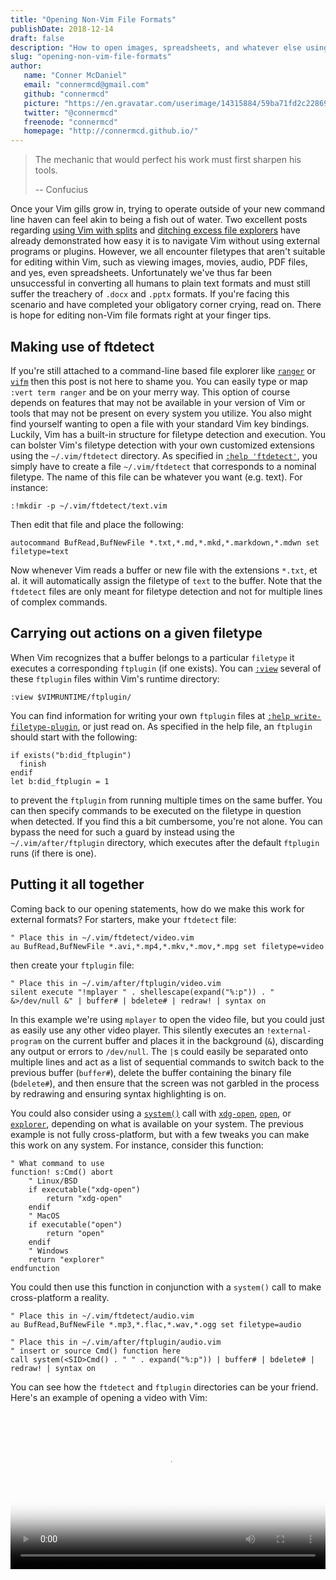 ```yaml
---
title: "Opening Non-Vim File Formats"
publishDate: 2018-12-14
draft: false
description: "How to open images, spreadsheets, and whatever else using Vim"
slug: "opening-non-vim-file-formats"
author:
   name: "Conner McDaniel"
   email: "connermcd@gmail.com"
   github: "connermcd"
   picture: "https://en.gravatar.com/userimage/14315884/59ba71fd2c2286907838b5afd0b77bef?size=400"
   twitter: "@connermcd"
   freenode: "connermcd"
   homepage: "http://connermcd.github.io/"
---
```


> The mechanic that would perfect his work must first sharpen his tools.
>
> -- Confucius

Once your Vim gills grow in, trying to operate outside of your new command line haven can feel akin to being a fish out of water. Two excellent posts regarding [using Vim with splits][1] and [ditching excess file explorers][2] have already demonstrated how easy it is to navigate Vim without using external programs or plugins. However, we all encounter filetypes that aren't suitable for editing within Vim, such as viewing images, movies, audio, PDF files, and yes, even spreadsheets. Unfortunately we've thus far been unsuccessful in converting all humans to plain text formats and must still suffer the treachery of `.docx` and `.pptx` formats. If you're facing this scenario and have completed your obligatory corner crying, read on. There is hope for editing non-Vim file formats right at your finger tips.

## Making use of ftdetect

If you're still attached to a command-line based file explorer like [`ranger`][program-ranger] or [`vifm`][program-vifm] then this post is not here to shame you. You can easily type or map `:vert term ranger` and be on your merry way. This option of course depends on features that may not be available in your version of Vim or tools that may not be present on every system you utilize. You also might find yourself wanting to open a file with your standard Vim key bindings. Luckily, Vim has a built-in structure for filetype detection and execution. You can bolster Vim's filetype detection with your own customized extensions using the `~/.vim/ftdetect` directory. As specified in [`:help 'ftdetect'`][help-ftdetect], you simply have to create a file `~/.vim/ftdetect` that corresponds to a nominal filetype. The name of this file can be whatever you want (e.g. text). For instance:

```vim
:!mkdir -p ~/.vim/ftdetect/text.vim
```

Then edit that file and place the following:

```vim
autocommand BufRead,BufNewFile *.txt,*.md,*.mkd,*.markdown,*.mdwn set filetype=text
```

Now whenever Vim reads a buffer or new file with the extensions `*.txt`, et al. it will automatically assign the filetype of `text` to the buffer. Note that the `ftdetect` files are only meant for filetype detection and not for multiple lines of complex commands.

## Carrying out actions on a given filetype

When Vim recognizes that a buffer belongs to a particular `filetype` it executes a corresponding `ftplugin` (if one exists). You can [`:view`][cmd-view] several of these `ftplugin` files within Vim's runtime directory:

```vim
:view $VIMRUNTIME/ftplugin/
```

You can find information for writing your own `ftplugin` files at [`:help write-filetype-plugin`][help-write-filetype-plugin], or just read on. As specified in the help file, an `ftplugin` should start with the following:

```vim
if exists("b:did_ftplugin")
  finish
endif
let b:did_ftplugin = 1
```

to prevent the `ftplugin` from running multiple times on the same buffer. You can then specify commands to be executed on the filetype in question when detected. If you find this a bit cumbersome, you're not alone. You can bypass the need for such a guard by instead using the `~/.vim/after/ftplugin` directory, which executes after the default `ftplugin` runs (if there is one).

## Putting it all together

Coming back to our opening statements, how do we make this work for external formats? For starters, make your `ftdetect` file:

```vim
" Place this in ~/.vim/ftdetect/video.vim
au BufRead,BufNewFile *.avi,*.mp4,*.mkv,*.mov,*.mpg set filetype=video
```

then create your `ftplugin` file:

```vim
" Place this in ~/.vim/after/ftplugin/video.vim
silent execute "!mplayer " . shellescape(expand("%:p")) . " &>/dev/null &" | buffer# | bdelete# | redraw! | syntax on
```

In this example we're using `mplayer` to open the video file, but you could just as easily use any other video player. This silently executes an `!external-program` on the current buffer and places it in the background (`&`), discarding any output or errors to `/dev/null`. The `|`s could easily be separated onto multiple lines and act as a list of sequential commands to switch back to the previous buffer (`buffer#`), delete the buffer containing the binary file (`bdelete#`), and then ensure that the screen was not garbled in the process by redrawing and ensuring syntax highlighting is on.

You could also consider using a [`system()`][func-system] call with [`xdg-open`][program-xdg-open], [`open`][program-open], or [`explorer`][program-explorer], depending on what is available on your system. The previous example is not fully cross-platform, but with a few tweaks you can make this work on any system. For instance, consider this function:

```vim
" What command to use
function! s:Cmd() abort
    " Linux/BSD
    if executable("xdg-open")
        return "xdg-open"
    endif
    " MacOS
    if executable("open")
        return "open"
    endif
    " Windows
    return "explorer"
endfunction
```

You could then use this function in conjunction with a `system()` call to make cross-platform a reality.

```vim
" Place this in ~/.vim/ftdetect/audio.vim
au BufRead,BufNewFile *.mp3,*.flac,*.wav,*.ogg set filetype=audio
```

```vim
" Place this in ~/.vim/after/ftplugin/audio.vim
" insert or source Cmd() function here
call system(<SID>Cmd() . " " . expand("%:p")) | buffer# | bdelete# | redraw! | syntax on
```

You can see how the `ftdetect` and `ftplugin` directories can be your friend. Here's an example of opening a video with Vim:

<video controls width="100%" poster="../connermcd-opening-non-vim-file-formats/cut.png">
<source src="../connermcd-opening-non-vim-file-formats/cut.mp4" type="video/mp4">
<source src="../connermcd-opening-non-vim-file-formats/cut.webm" type="video/webm">
<source src="../connermcd-opening-non-vim-file-formats/cut.ogv" type="video/ogg">
Sorry, your browser doesn't support embedded videos, but <a href="../connermcd-opening-non-vim-file-formats/cut.mp4">you can download it</a>.
</video>


[1]: /2018/one-vim/
[2]: /2018/death-by-a-thousand-files/
[cmd-view]: http://vimdoc.sourceforge.net/htmldoc/editing.html#:view
[func-system]: http://vimdoc.sourceforge.net/htmldoc/eval.html#system()
[help-ftdetect]: http://vimdoc.sourceforge.net/htmldoc/filetype.html#ftdetect
[help-write-filetype-plugin]: http://vimdoc.sourceforge.net/htmldoc/usr_41.html#write-filetype-plugin
[program-explorer]: https://ss64.com/nt/explorer.html
[program-open]: https://ss64.com/osx/open.html
[program-ranger]: https://ranger.github.io/
[program-vifm]: https://vifm.info/
[program-xdg-open]: https://ss64.com/bash/xdg-open.html
